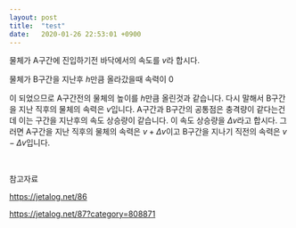 ```yaml
---
layout: post
title:  "test"
date:   2020-01-26 22:53:01 +0900
---
```

물체가 A구간에 진입하기전 바닥에서의 속도를 $v$라 합시다.

물체가 B구간을 지난후 $h$만큼 올라갔을때 속력이 0

이 되었으므로 A구간전의 물체의 높이를 $h$만큼 올린것과 같습니다. 다시 말해서 B구간을 지난 직후의 물체의 속력은 $v$입니다. A구간과 B구간의 공통점은 충격량이 같다는건데 이는 구간을 지난후의 속도 상승량이 같습니다. 이 속도 상승량을 $\Delta v$라고 합시다. 그러면 A구간을 지난 직후의 물체의 속력은 $v+\Delta v$이고 B구간을 지나기 직전의 속력은 $v-\Delta v$입니다. 

​

참고자료

https://jetalog.net/86

https://jetalog.net/87?category=808871

